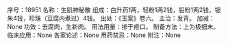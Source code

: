 序号：18951
名称：生肌神秘散
组成：白升药1两，轻粉1两2钱，铅粉1两2钱，银朱4钱，珍珠（豆腐内煮过）4钱。
出处：《玉案》卷六。
主治：发背。
加减：None
功效：去腐肉，生新肉。
用法用量：掺于疮口。
制备方法：上为极细末。
临床应用：None
各家论述：None
用药禁忌：None
附注：None
